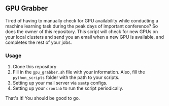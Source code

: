## GPU Grabber
Tired of having to manually check for GPU availability while conducting a machine learning task during the peak days of important conference? So does the owner of this repository. This script will check for new GPUs on your local clusters and send you an email when a new GPU is available, and completes the rest of your jobs.

### Usage
1. Clone this repository
2. Fill in the `gpu_grabber.sh` file with your information. Also, fill the `python_scripts` folder with the path to your scripts.
3. Setting up your mail server via `ssmtp` configs.
4. Setting up your `crontab` to run the script periodically.

That's it! You should be good to go.
